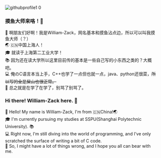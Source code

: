 ![githubprofile1 0](https://github.com/William-Zack/William-Zack/assets/128081196/0da7d3b5-2b40-4794-8480-5c891893fd58)

### 摸鱼大师来咯！👋
👋 啊朋友们好啊！我是William-Zack，网名基本和摸鱼沾点边，所以可以叫我摸鱼大师（？）  
🌏 🇨🇳中国上海人！  
🎓 就读于上海第二工业大学！  
📚 因为还在读大学所以这里目前传的基本是一些自己写的小东西之类的？大概吧。   
💻 俺のC语言本当上手，C++也学了一点但也就一点，java、python还很菜，~~所以写的全是屎山也很正常。~~  
🙏 总之就是在学了在学了，别骂了别骂了。

### Hi there! William-Zack here. 👋

👋 Hello! My name is William-Zack, I'm from 🇨🇳China!🌏  
🎓 I'm currently pursuing my studies at SSPU(Shanghai Polytechnic University). 📚  
💻 Right now, I'm still diving into the world of programming, and I've only scratched the surface of writing a bit of C code.  
🙏 So, I might have a lot of things wrong, and I hope you all can bear with me.
